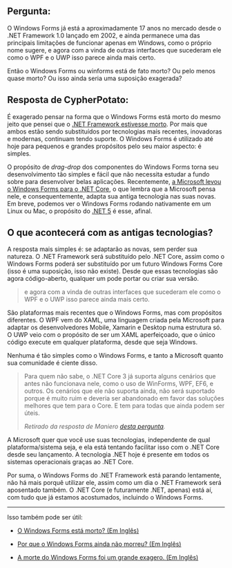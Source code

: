 ## Pergunta:

O Windows Forms já está a aproximadamente 17 anos no mercado desde o .NET Framework 1.0 lançado em 2002, e ainda permanece uma das principais limitações de funcionar apenas em Windows, como o próprio nome sugere, e agora com a vinda de outras interfaces que sucederam ele como o WPF e o UWP isso parece ainda mais certo.

Então o Windows Forms ou winforms está de fato morto? Ou pelo menos quase morto? Ou isso ainda seria uma suposição exagerada?

## Resposta de CypherPotato:

É exagerado pensar na forma que o Windows Forms está morto do mesmo jeito que pensei que o [.NET Framework estivesse morto][1]. Por mais que ambos estão sendo substituídos por tecnologias mais recentes, inovadoras e modernas, continuam tendo suporte. O Windows Forms é utilizado até hoje para pequenos e grandes propósitos pelo seu maior aspecto: é simples.

O propósito de _drag-drop_ dos componentes do Windows Forms torna seu desenvolvimento tão simples e fácil que não necessita estudar a fundo sobre para desenvolver belas aplicações. Recentemente, [a Microsoft levou o Windows Forms para o .NET Core][2], o que lembra que a Microsoft pensa nele, e consequentemente, adapta sua antiga tecnologia nas suas novas. Em breve, podemos ver o Windows Forms rodando nativamente em um Linux ou Mac, o propósito do [.NET 5][3] é esse, afinal.

O que acontecerá com as antigas tecnologias?
---

A resposta mais simples é: se adaptarão as novas, sem perder sua natureza. O .NET Framework será substituído pelo .NET Core, assim como o Windows Forms poderá ser substituído por um futuro Windows Forms Core (isso é uma suposição, isso não existe). Desde que essas tecnologias são agora código-aberto, qualquer um pode portar ou criar sua versão.

> e agora com a vinda de outras interfaces que sucederam ele como o WPF e o UWP isso parece ainda mais certo.

São plataformas mais recentes que o Windows Forms, mas com propósitos diferentes. O WPF vem do XAML, uma linguagem criada pela Microsoft para adaptar os desenvolvedores Mobile, Xamarin e Desktop numa estrutura só. O UWP veio com o propósito de ser um XAML aperfeiçoado, que o único código execute em qualquer plataforma, desde que seja Windows.

Nenhuma é tão simples como o Windows Forms, e tanto a Microsoft quanto sua comunidade é ciente disso.

> Para quem não sabe, o .NET Core 3 já suporta alguns cenários que antes não funcionava nele, como o uso de WinForms, WPF, EF6, e outros. Os cenários que ele não suporta ainda, não será suportado porque é muito ruim e deveria ser abandonado em favor das soluções melhores que tem para o Core. E tem para todas que ainda podem ser úteis.
>
> _Retirado da resposta de Maniero [desta pergunta][4]._

A Microsoft quer que você use suas tecnologias, independente de qual plataforma/sistema seja, e ela está tentando facilitar isso com o .NET Core desde seu lançamento. A tecnologia .NET hoje é presente em todos os sistemas operacionais graças ao .NET Core.

Por suma, o Windows Forms do .NET Framework está parando lentamente, não há mais porquê utilizar ele, assim como um dia o .NET Framework será aposentado também. O .NET Core (e futuramente .NET, apenas) está aí, com tudo que já estamos acostumados, incluindo o Windows Forms.

<hr>

Isso também pode ser útil:

- [O Windows Forms está morto? (Em Inglês)][5]
- [Por que o Windows Forms ainda não morreu? (Em Inglês)][6]
- [A morte do Windows Forms foi um grande exagero. (Em Inglês)][7]


  [1]: https://pt.stackoverflow.com/questions/385594/o-net-framework-est%C3%A1-morto
  [2]: https://www.infoq.com/br/news/2019/02/dotnet-core-3-preview/
  [3]: https://www.google.com/url?sa=t&rct=j&q=&esrc=s&source=web&cd=2&cad=rja&uact=8&ved=2ahUKEwiE39a2spnjAhWwLLkGHb5JAOsQFjABegQIABAB&url=https%3A%2F%2Fdevblogs.microsoft.com%2Fdotnet%2Fintroducing-net-5%2F&usg=AOvVaw2JlrlbbKypuWhY5MgtVmXD
  [4]: https://pt.stackoverflow.com/a/385615/24529
  [5]: https://iamtimcorey.com/ask-tim-is-winforms-dead/
  [6]: https://medium.com/@beribey/why-is-winform-still-not-dead-should-we-learn-winform-5d776463579b
  [7]: https://blog.submain.com/death-winforms-greatly-exaggerated/